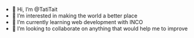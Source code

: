 - 👋 Hi, I’m @TatiTait
- 👀 I’m interested in making the world a better place
- 🌱 I’m currently learning web development with INCO
- 💞️ I’m looking to collaborate on anything that would help me to improve 

<!---
TatiTait/TatiTait is a ✨ special ✨ repository because its `README.md` (this file) appears on your GitHub profile.
You can click the Preview link to take a look at your changes.
--->

